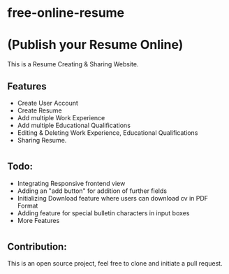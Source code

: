 # free-online-resume

# (Publish your Resume Online)
This is a Resume Creating &amp; Sharing Website.

## Features
* Create User Account
* Create Resume
* Add multiple Work Experience
* Add multiple Educational Qualifications
* Editing & Deleting Work Experience, Educational Qualifications
* Sharing Resume.

#
## Todo:
* Integrating Responsive frontend view
* Adding an "add button" for addition of further fields
* Initializing Download feature where users can download cv in PDF Format
* Adding feature for special bulletin characters in input boxes
* More Features

#
#
## Contribution:
This is an open source project, feel free to clone and initiate a pull request.
